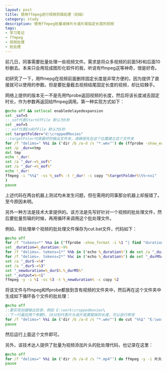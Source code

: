 ```yaml
---
layout: post
title: 使用ffmpeg进行视频剪辑处理（初级）
category: study
description: 使用ffmpeg批量减掉片头或片尾指定长度的视频
tags:
- 学习笔记
- ffmpeg
- 视频处理
- 批处理
---
```


前几日，同事需要批量处理一些视频文件。需求是将众多视频的前面5秒和后面10秒删去。本来只会用现成图形化软件的我，听说有ffmpeg这等神奇，很是好奇。

初研究了一下，用ffmepg在视频前面删除固定长度是非常方便的，因为提供了直接就可以使用的参数。但是要批量截去视频结尾固定长度的视频，却比较棘手。

网络上提供的版本无一不是先用ffprobe返回视频的长度，然后将该长度减去固定时长，作为参数再返回给ffmpeg调用。第一种实现方式如下：

```bat
@echo off && setlocal enabledelayedexpansion
set _sof=5
::_sof代表StartOfFile 默认为5秒
set _eof=5
::_eof代表EndOfFile 默认为5秒
set targetFolder="d:\croppedMovies"
::targetFoler代表最终的输出文件夹，请确保先在这个位置建立这个文件夹
for /f "delims=" %%i in ('dir /b /a-d /s "*.wmv"') do (ffprobe -show_entries format=duration -i "%%i" -v quiet -of csv="p=0">tmp
set /p _dur=<tmp
del tmp
echo !_dur!
set /a "_dur-=%_sof%"
set /a "_dur-=%_eof%"
echo !_dur!
ffmpeg -i "%%i" -ss %_sof% -t !_dur! -c copy "%targetFolder%\%%~nxi"
)
pause
```

上述代码在两台机器上测试均未发生问题，但在需用的同事那台机器上却报错了。至今原因未明。

另外一种方法是技术大拿提供的。该方法是先写好针对一个视频的批处理文件，然后要批量剪辑的时候，再用循环来调用这个批处理文件。

例如，将处理单个视频的批处理文件保存为cut.bat文件，代码如下：

```bat
@echo off
for /f "tokens=*" %%a in ('ffprobe -show_format -i %1 ^| find "duration"') do set _duration=%%a
set _duration=%_duration:~9%
for /f "delims=. tokens=1*" %%b in ('echo %_duration%') do set /a "_durS=%%b"
for /f "delims=. tokens=2*" %%c in ('echo %_duration%') do set "_durMS=%%c"
set /a "_durS-=%4"
set /a "_durS-=%3"
set "_newduration=%_durS%.%_durMS%"
set "_output=%~n1"
ffmpeg -y -i %1 -ss %3 -t %_newduration% -c copy %2
```

将该文件与ffmpeg和ffprobe都放到含有视频的文件夹中，然后再在这个文件夹中生成如下循环各个文件的批处理：

```bat
@echo off
::要实现创建输出目录，例如 E:\work\croppedmovies\
::下一行最后两个参数5、10分别代表片头或片尾要裁掉的长度，可以自行修改
for /f "delims=" %%i in ('dir /b /a-d /s "*.wmv"') do cut "%%i" "E:\work\croppedmovies\%%~ni.wmv" 5 10
pause
```

然后运行上面这个文件即可。

另外，该技术达人提供了批量为视频添加片头的批处理代码，也记录在这里：

```bat
@echo off
for /f "delims=" %%i in ('dir /b /a-d /s "*.mp4"') do ffmpeg -y -i 片头.mp4 -i "%%i" -filter_complex "[0:v:0] [0:a:0] [1:v:0] [1:a:0] concat=n=2:v=1:a=1 [v] [a]" -map "[v]" -map "[a]" -c:v libx264 -preset fast -b:v 800k -maxrate 5000k -c:a aac -b:a 96k  "E:\work\croppedmovies\%%~ni.mp4"
pause
```
